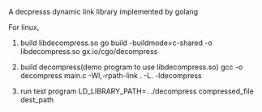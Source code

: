 A decpresss dynamic link library implemented by golang

For linux,
1. build libdecompress.so
go build -buildmode=c-shared -o libdecompress.so gx.io/cgo/decompress

2. build decompress(demo program to use libdecompress.so)
gcc -o decompress  main.c -Wl,-rpath-link . -L. -ldecompress

3. run test program
LD_LIBRARY_PATH=. ./decompress compressed_file dest_path
